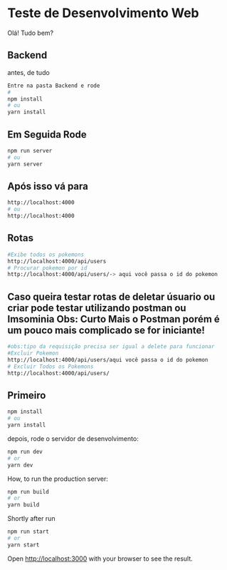 # Teste de Desenvolvimento Web

Olá! Tudo bem?
## Backend
antes, de tudo
```bash
Entre na pasta Backend e rode
# 
npm install 
# ou
yarn install 
```
## Em Seguida Rode
```bash
npm run server
# ou
yarn server
```
## Após isso vá para 
```bash
http://localhost:4000
# ou
http://localhost:4000
```
## Rotas
```bash
#Exibe todos os pokemons
http://localhost:4000/api/users
# Procurar pokemon por id
http://localhost:4000/api/users/-> aqui você passa o id do pokemon
```
## Caso queira testar rotas de deletar úsuario ou criar pode testar utilizando <a src="https://www.postman.com/downloads/">postman</a> ou <a src="https://insomnia.rest/download/">Imsominia</a> Obs: Curto Mais o Postman porém é um pouco mais complicado se for iniciante!

```bash
#obs:tipo da requisição precisa ser igual a delete para funcionar
#Excluir Pokemon
http://localhost:4000/api/users/aqui você passa o id do pokemon
# Excluir Todos os Pokemons
http://localhost:4000/api/users/
```
## Primeiro

```bash
npm install 
# ou
yarn install 
```
depois, rode o servidor de desenvolvimento:

```bash 
npm run dev
# or
yarn dev
```
How, to run the production server:
```bash 
npm run build
# or
yarn build
```
Shortly after run 
```bash 
npm run start
# or
yarn start
```
Open [http://localhost:3000](http://localhost:3000) with your browser to see the result.








